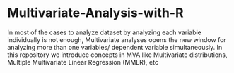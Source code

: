 # Multivariate-Analysis-with-R
In most of the cases to analyze dataset by analyzing each variable individually is not enough, Multivariate analyses opens the new window for analyzing more than one variables/ dependent variable simultaneously. In this repository we introduce concepts in MVA like Multivariate distributions, Multiple Multivariate Linear Regression (MMLR), etc 
